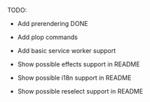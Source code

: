 TODO:

-   Add prerendering DONE
-   Add plop commands
-   Add basic service worker support

-   Show possible effects support in README
-   Show possible i18n support in README
-   Show possible reselect support in README
